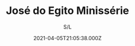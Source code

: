---
id: 'adf62332-7a21-4d6a-8179-192c6d751053'
type: 'movie' # Filme, Série, Anime
title: "José do Egito Minissérie"
synopsis: ["O patriarca Jacob tem preferencia por José, entre todos os seus filhos. Está predileção provoca o ódio de seus irmãos que resolvem vendê-lo como escravo. José, agora escravo no Egito, resiste às tentativas de sedução da esposa de seu senhorio. Quando conhece o grande faraó e interpreta seus sonhos corretamente é então, nomeado Chanceler do reino, salvando o Egito da fome. Ele ganha fama e respeito, reencontra seus irmãos e os perdoa, passando a viver com eles e seu pai no novo.",
]
originalTitle: "José do Egito - O Filme"
date: '2021-04-05T21:05:38.000Z'
update: '2021-04-05T21:05:38.000Z'
releaseDate: '2016-12-30T03:00:00.000Z'
imdb:
  rating: '6' # 8.5
  id: '' # tt0470752
duration: '2h 16m'
trailer:
  urls: [
    'IltYRtx8_Kg',
  ]
tags: ['720p']
genre: [] #
quality: 'WEB-DL' # BluRay, WEB-DL, HDTV, WEB-DL4K, WEB-DLe
format: 'Mkv' # MKV, MP4, TS
audio: 'Português' # Dublado, Legendado, Dual Audio, Dub & Leg
subtitle: 'S/L' # Português, inglês,
size: '24.9 GB' # 4.8 GB
audioQuality: 10
videoQuality: 10
directors: []
#  - name: 'Lana Wachowski'
#    image: ''
#  - name: 'Lilly Wachowski'
#    image: ''
cast: []
#  - name: 'Keanu Reeves'
#    image: ''
#    characterName: 'Neo'
writers: []
#  - name: ''
#    image: ''
maturityRating:
  age: '' # L , 10, 12, 14, 16, 18
  topics: [''] # Violence, Illegal drugs, Inappropriate Language, Legal Drugs, Sexual Content, Extreme Violence
###########################################
download:
  
  - url: 'magnet:?xt=urn:btih:E7DB9BB629B4D8B4860D0038A85827BDDA246614&dn=Jos%c3%a9%20do%20Egito%202013%20-%20Completo%20%28720p%29&tr=udp%3a%2f%2ftracker.openbittorrent.com%3a80%2fannounce&tr=udp%3a%2f%2ftracker.opentrackr.org%3a1337%2fannounce&tr=udp%3a%2f%2f9.rarbg.to%3a2750%2fannounce&tr=udp%3a%2f%2fexplodie.org%3a6969%2fannounce&tr=http%3a%2f%2fglotorrents.pw%3a80%2fannounce&tr=udp%3a%2f%2fp4p.arenabg.com%3a1337%2fannounce&tr=udp%3a%2f%2ftorrent.gresille.org%3a80%2fannounce&tr=udp%3a%2f%2ftracker.aletorrenty.pl%3a2710%2fannounce&tr=udp%3a%2f%2ftracker.coppersurfer.tk%3a6969%2fannounce&tr=udp%3a%2f%2ftracker.piratepublic.com%3a1337%2fannounce'
    resolution: '720p' # 720p, 1080p, 4K,
    audio: 'Dual Áudio' # Dublado, Legendado, Dual Audio
    size: '' # 4.8 GB
    quality: '' # BluRay, WEB-DL
    format: '' # MKV
images:
  cover: '/assets/movies/jose-do-egito-o-filme.jpg'
  background: '/assets/movies/'
---